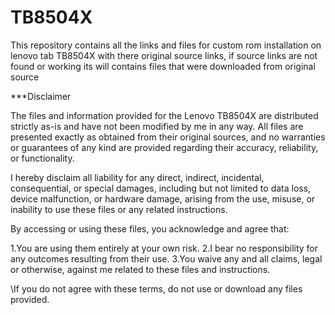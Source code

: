 # TB8504X
This repository contains all the links and files for custom rom installation on lenovo tab TB8504X with there original source links, if source links are not found or working its will contains files that were downloaded from original source

***Disclaimer

The files and information provided for the Lenovo TB8504X are distributed strictly as-is and have not been modified by me in any way. All files are presented exactly as obtained from their original sources, and no warranties or guarantees of any kind are provided regarding their accuracy, reliability, or functionality.

I hereby disclaim all liability for any direct, indirect, incidental, consequential, or special damages, including but not limited to data loss, device malfunction, or hardware damage, arising from the use, misuse, or inability to use these files or any related instructions.

By accessing or using these files, you acknowledge and agree that:

1.You are using them entirely at your own risk.
2.I bear no responsibility for any outcomes resulting from their use.
3.You waive any and all claims, legal or otherwise, against me related to these files and instructions.

\If you do not agree with these terms, do not use or download any files provided.
